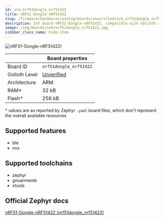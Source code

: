 ```yaml
---
id: arm_nrf51dongle_nrf51422
title: nRF51-Dongle-nRF51422
slug: /firmware/hardware/catalog/boards/unverified/arm_nrf51dongle_nrf51422
description: IoT board nRF51-Dongle-nRF51422, compatible with Golioth at unverified level.
image: /img/boards/arm/nrf51dongle_nrf51422.jpg
sidebar_class_name: hide-item
---
```


[//]: # (This is an auto-generated file, do not edit! Changes to it will be lost upon re-generation)

![nRF51-Dongle-nRF51422!](/img/boards/arm/nrf51dongle_nrf51422.jpg "nRF51-Dongle-nRF51422")

|                | Board properties     |
| -------------  | -------------------- |
| Board ID       | `nrf51dongle_nrf51422` |
| Golioth Level  | [Unverified](/firmware/hardware#unverified-boards) |
| Architecture   | ARM |
| RAM*           | 32 kB |
| Flash*         | 256 kB |

\* values are as reported by Zephyr `.yaml` board files, which don't represent the overall available resources



## Supported features

* ble
* nvs

## Supported toolchains

* zephyr
* gnuarmemb
* xtools

## Official Zephyr docs

[nRF51-Dongle-nRF51422 (nrf51dongle_nrf51422)](https://docs.zephyrproject.org/3.6.0/boards/arm/nrf51dongle_nrf51422/doc/index.html)
